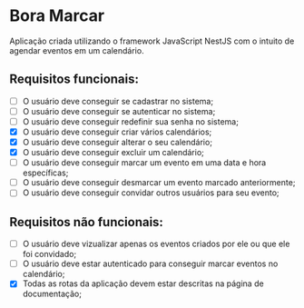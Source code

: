 # Bora Marcar

Aplicação criada utilizando o framework JavaScript NestJS com o intuito de agendar eventos em um calendário.

## Requisitos funcionais:

- [ ] O usuário deve conseguir se cadastrar no sistema;
- [ ] O usuário deve conseguir se autenticar no sistema;
- [ ] O usuário deve conseguir redefinir sua senha no sistema;
- [x] O usuário deve conseguir criar vários calendários;
- [x] O usuário deve conseguir alterar o seu calendário;
- [x] O usuário deve conseguir excluir um calendário;
- [ ] O usuário deve conseguir marcar um evento em uma data e hora específicas;
- [ ] O usuário deve conseguir desmarcar um evento marcado anteriormente;
- [ ] O usuário deve conseguir convidar outros usuários para seu evento;

## Requisitos não funcionais:
- [ ] O usuário deve vizualizar apenas os eventos criados por ele ou que ele foi convidado;
- [ ] O usuário deve estar autenticado para conseguir marcar eventos no calendário;
- [x] Todas as rotas da aplicação devem estar descritas na página de documentação;
